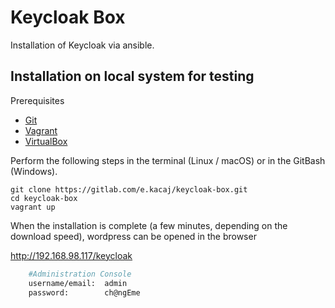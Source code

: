 # Keycloak Box



Installation of Keycloak via ansible.
## Installation on local system for testing

Prerequisites
* [Git](https://git-scm.com/downloads)
* [Vagrant](https://www.vagrantup.com/downloads.html)
* [VirtualBox](https://www.virtualbox.org/wiki/Downloads)

Perform the following steps in the terminal (Linux / macOS) or in the GitBash (Windows).
```
git clone https://gitlab.com/e.kacaj/keycloak-box.git
cd keycloak-box
vagrant up
```

When the installation is complete (a few minutes, depending on the download speed), wordpress can be opened in the browser

<http://192.168.98.117/keycloak> 
```sh
    #Administration Console  
    username/email:  admin
    password:        ch@ngEme
```



